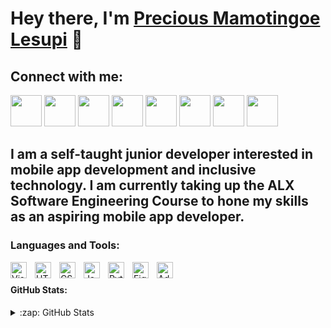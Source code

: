 # Hey there, I'm <a href="https://mamotingoe.me/">Precious Mamotingoe Lesupi</a> 👋 

## Connect with me:

<a href="https://mamotingoe.me/"><img src="https://cdn-icons-png.flaticon.com/512/1006/1006771.png" width="50" height="50"></a>
<a href="https://www.youtube.com/channel/UCMrkgxiR6_TZG3yFtYxJPQg"><img src="https://cdn-icons-png.flaticon.com/512/187/187210.png" width ="50" height="50"></a>
<a href="https://twitter.com/Mamotingoe_"><img src="https://cdn-icons-png.flaticon.com/512/3670/3670151.png" width="50" height="50"></a>
<a href="https://www.linkedin.com/in/mamotingoe-precious-lesupi-3aab1718b/"><img src="https://cdn-icons-png.flaticon.com/512/145/145807.png" width="50" height="50"></a>
<a href="https://www.instagram.com/mamotingoe/"><img src="https://cdn-icons-png.flaticon.com/512/3955/3955024.png" width="50" height="50"><a/>
<a href="https://www.behance.net/preciouslesupi"><img src="https://cdn-icons-png.flaticon.com/512/145/145799.png" width="50" height="50"><a/>
<a href="https://www.tiktok.com/@mamotingoe?_t=8aYJheEA8Cj&_r=1"><img src="https://cdn-icons-png.flaticon.com/512/3116/3116491.png" width="50" height="50"></a>
<a href="https://www.facebook.com/mamotingoe.lesupi.1"><img src="https://cdn-icons-png.flaticon.com/512/5968/5968764.png" width="50" height="50"></a>
## I am a self-taught junior developer interested in mobile app development and inclusive technology. I am currently taking up the ALX Software Engineering Course to hone my skills as an aspiring mobile app developer.

### Languages and Tools:

<img align="left" alt="Visual Studio Code" width="26px" src="https://cdn.jsdelivr.net/gh/devicons/devicon/icons/vscode/vscode-original.svg" style="padding-right:10px;" />
<img align="left" alt="HTML5" width="26px" src="https://cdn.jsdelivr.net/gh/devicons/devicon/icons/html5/html5-original.svg" style="padding-right:10px;" />
<img align="left" alt="CSS3" width="26px" src="https://cdn.jsdelivr.net/gh/devicons/devicon/icons/css3/css3-original.svg" style="padding-right:10px;" />
<img align="left" alt="JavaScript" width="26px" src="https://cdn.jsdelivr.net/gh/devicons/devicon/icons/javascript/javascript-original.svg" style="padding-right:10px;" />
<img align="left" alt="Python" width="26px" src="https://cdn-icons-png.flaticon.com/512/5968/5968350.png" style="padding-right:10px;" />
<img align="left" alt="Figma" width="26px" src="https://cdn-icons-png.flaticon.com/512/5968/5968705.png" style="padding-right:10px;" />
<img align="left" alt="Adobe XD" width="26px" src="https://cdn-icons-png.flaticon.com/512/5611/5611129.png" style="padding-right:10px;" />

</br>

#### GitHub Stats:
<details>
  <summary>:zap: GitHub Stats</summary>
  [![Mamotingoe's GitHub stats](https://github-readme-stats.vercel.app/api?username=Mamotingoe)]


</details>


